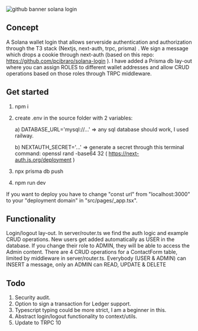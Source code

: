 ![github banner solana login](https://user-images.githubusercontent.com/112099041/217245430-e53ea52c-0d96-415f-8608-448565a637ad.png)


## Concept

A Solana wallet login that allows serverside authentication and authorization through the T3 stack (Nextjs, next-auth, trpc, prisma) .  We sign a message which drops a cookie through next-auth (based on this repo: https://github.com/pcibraro/solana-login ).  I have added a Prisma db lay-out where you can assign ROLES to different  wallet addresses and allow CRUD operations based on those roles through TRPC middleware.

## Get started

1) npm i
2) create .env in the source folder with 2 variables:

     a) DATABASE_URL='mysql://...'  => any sql database should work, I used railway.
     
     b) NEXTAUTH_SECRET='...'  => generate a secret through this terminal command: openssl rand -base64 32
                            ( https://next-auth.js.org/deployment )
3) npx prisma db push
4) npm run dev

If you want to deploy you have to change  "const url" from "localhost:3000" to your "deployment domain" in "src/pages/_app.tsx".

## Functionality

Login/logout lay-out. In server/router.ts we find the auth logic and example CRUD operations.  New users get added automatically as USER in the database.  If you change their role to ADMIN, they will be able to access the Admin content.  There are 4 CRUD operations for a ContactForm table, limited by middleware in server/router.ts.  Everybody (USER & ADMIN) can INSERT a message, only an ADMIN can READ, UPDATE & DELETE

## Todo

1) Security audit.
2) Option to sign a transaction for Ledger support.
3) Typescript typing could be more strict, I am a beginner in this.
4) Abstract login/logout functionality to context/utils.
5) Update to TRPC 10

